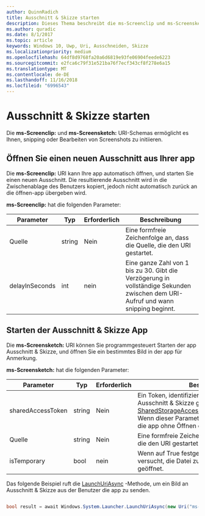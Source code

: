 ```yaml
---
author: QuinnRadich
title: Ausschnitt & Skizze starten
description: Dieses Thema beschreibt die ms-Screenclip und ms-Screensketch URI-Schemas. Ihre app kann diese URI-Schemas zum Starten der app Ausschnitt & Skizze oder öffnen einen neuen Ausschnitt verwenden.
ms.author: quradic
ms.date: 8/1/2017
ms.topic: article
keywords: Windows 10, Uwp, Uri, Ausschneiden, Skizze
ms.localizationpriority: medium
ms.openlocfilehash: 64df8d9768fa20a6d6819e93fe06904feede6223
ms.sourcegitcommit: e2fca6c79f31e521ba76f7ecf343cf8f278e6a15
ms.translationtype: MT
ms.contentlocale: de-DE
ms.lasthandoff: 11/16/2018
ms.locfileid: "6996543"
---
```

# <a name="launch-screen-snipping"></a>Ausschnitt & Skizze starten

Die **ms-Screenclip:** und **ms-Screensketch:** URI-Schemas ermöglicht es Ihnen, snipping oder Bearbeiten von Screenshots zu initiieren.

## <a name="open-a-new-snip-from-your-app"></a>Öffnen Sie einen neuen Ausschnitt aus Ihrer app

Die **ms-Screenclip:** URI kann Ihre app automatisch öffnen, und starten Sie einen neuen Ausschnitt. Die resultierende Ausschnitt wird in die Zwischenablage des Benutzers kopiert, jedoch nicht automatisch zurück an die öffnen-app übergeben wird.

**ms-Screenclip:** hat die folgenden Parameter:

| Parameter | Typ | Erforderlich | Beschreibung |
| --- | --- | --- | --- |
| Quelle | string | Nein | Eine formfreie Zeichenfolge an, dass die Quelle, die den URI gestartet. |
| delayInSeconds | int | nein | Eine ganze Zahl von 1 bis zu 30. Gibt die Verzögerung in vollständige Sekunden zwischen dem URI-Aufruf und wann snipping beginnt. |

## <a name="launching-the-snip--sketch-app"></a>Starten der Ausschnitt & Skizze App

Die **ms-Screensketch:** URI können Sie programmgesteuert Starten der app Ausschnitt & Skizze, und öffnen Sie ein bestimmtes Bild in der app für Anmerkung.

**ms-Screensketch:** hat die folgenden Parameter:

| Parameter | Typ | Erforderlich | Beschreibung |
| --- | --- | --- | --- |
| sharedAccessToken | string | Nein | Ein Token, identifizieren die Datei in der app Ausschnitt & Skizze geöffnet. Von [SharedStorageAccessManager.AddFile](https://docs.microsoft.com/uwp/api/windows.applicationmodel.datatransfer.sharedstorageaccessmanager.addfile)abgerufen. Wenn dieser Parameter ausgelassen wird, wird die app ohne Öffnen der Datei gestartet werden. |
| Quelle | string | Nein | Eine formfreie Zeichenfolge an, dass die Quelle, die den URI gestartet. |
| isTemporary | bool | nein | Wenn auf True festgelegt, Bildschirmskizzen versucht, die Datei zu löschen, nachdem sie geöffnet. |

Das folgende Beispiel ruft die [LaunchUriAsync](https://docs.microsoft.com/uwp/api/Windows.System.Launcher#Windows_System_Launcher_LaunchUriAsync_Windows_Foundation_Uri_) -Methode, um ein Bild an Ausschnitt & Skizze aus der Benutzer die app zu senden.

```csharp

bool result = await Windows.System.Launcher.LaunchUriAsync(new Uri("ms-screensketch:edit?source=MyApp&isTemporary=false&sharedAccessToken=2C37ADDA-B054-40B5-8B38-11CED1E1A2D"));

```